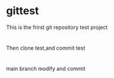 # gittest
This is the frirst git repository test project
#
Then clone test,and commit test
#
main branch modify and commit